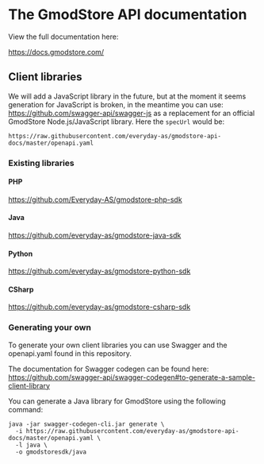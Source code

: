# The GmodStore API documentation

View the full documentation here:

https://docs.gmodstore.com/

## Client libraries

We will add a JavaScript library in the future, but at the moment it seems generation for JavaScript is broken, in the meantime you can use: 
https://github.com/swagger-api/swagger-js as a replacement for an official GmodStore Node.js/JavaScript library. Here the `specUrl` would be:

`https://raw.githubusercontent.com/everyday-as/gmodstore-api-docs/master/openapi.yaml`

### Existing libraries

#### PHP

https://github.com/Everyday-AS/gmodstore-php-sdk

#### Java

https://github.com/everyday-as/gmodstore-java-sdk

#### Python

https://github.com/everyday-as/gmodstore-python-sdk

#### CSharp

https://github.com/everyday-as/gmodstore-csharp-sdk

### Generating your own

To generate your own client libraries you can use Swagger and the openapi.yaml found in this repository.

The documentation for Swagger codegen can be found here: https://github.com/swagger-api/swagger-codegen#to-generate-a-sample-client-library

You can generate a Java library for GmodStore using the following command:

```
java -jar swagger-codegen-cli.jar generate \
  -i https://raw.githubusercontent.com/everyday-as/gmodstore-api-docs/master/openapi.yaml \
  -l java \
  -o gmodstoresdk/java
```
